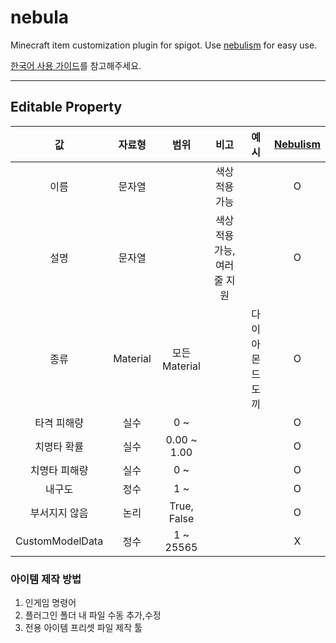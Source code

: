 # nebula

Minecraft item customization plugin for spigot. Use [nebulism](https://nebulism.netlify.app/) for easy use.

[한국어 사용 가이드](https://github.com/XTHEIA/nebula/wiki/README(KR))를 참고해주세요.

---

## Editable Property

|        값        |   자료형    |     범위      |        비고         |    예시    | [Nebulism](https://nebulism.netlify.app/) |
|:---------------:|:--------:|:-----------:|:-----------------:|:--------:|:-----------------------------------------:|
|       이름        |   문자열    |             |     색상 적용 가능      |          |                     O                     |
|       설명        |   문자열    |             | 색상 적용 가능, 여러 줄 지원 |          |                     O                     |
|       종류        | Material | 모든 Material |                   | 다이아몬드 도끼 |                     O                     |
|     타격 피해량      |    실수    |     0 ~     |                   |          |                     O                     |
|     치명타 확률      |    실수    | 0.00 ~ 1.00 |                   |          |                     O                     |
|     치명타 피해량     |    실수    |     0 ~     |                   |          |                     O                     |
|       내구도       |    정수    |     1 ~     |                   |          |                     O                     |
|     부서지지 않음     |    논리    | True, False |                   |          |                     O                     |
| CustomModelData |    정수    |  1 ~ 25565  |                   |          |                     X                     |



### 아이템 제작 방법
1. 인게임 명령어
2. 플러그인 폴더 내 파일 수동 추가,수정
3. 전용 아이템 프리셋 파일 제작 툴